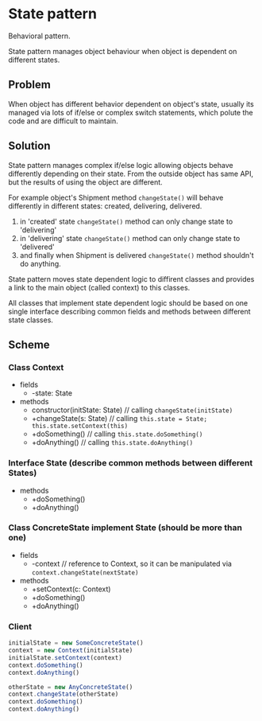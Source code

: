 # State pattern

Behavioral pattern.

State pattern manages object behaviour when object is dependent on different states.

## Problem

When object has different behavior dependent on object's state, usually its managed via lots of if/else or complex switch statements, which polute the code and are difficult to maintain.

## Solution

State pattern manages complex if/else logic allowing objects behave differently depending on their state. From the outside object has same API, but the results of using the object are different.

For example object's Shipment method `changeState()` will behave differently in different states: created, delivering, delivered.

1. in 'created' state `changeState()` method can only change state to 'delivering'
2. in 'delivering' state `changeState()` method can only change state to 'delivered'
3. and finally when Shipment is delivered `changeState()` method shouldn't do anything.

State pattern moves state dependent logic to diffirent classes and provides a link to the main object (called context) to this classes.

All classes that implement state dependent logic should be based on one single interface describing common fields and methods between different state classes.

## Scheme

### Class Context

- fields
  - -state: State
- methods
  - constructor(initState: State) // calling `changeState(initState)`
  - +changeState(s: State) // calling `this.state = State; this.state.setContext(this)`
  - +doSomething() // calling `this.state.doSomething()`
  - +doAnything() // calling `this.state.doAnything()`

### Interface State (describe common methods between different States)

- methods
  - +doSomething()
  - +doAnything()

### Class ConcreteState implement State (should be more than one)

- fields
  - -context // reference to Context, so it can be manipulated via `context.changeState(nextState)`
- methods
  - +setContext(c: Context)
  - +doSomething()
  - +doAnything()

### Client

```javaScript
initialState = new SomeConcreteState()
context = new Context(initialState)
initialState.setContext(context)
context.doSomething()
context.doAnything()

otherState = new AnyConcreteState()
context.changeState(otherState)
context.doSomething()
context.doAnything()
```
